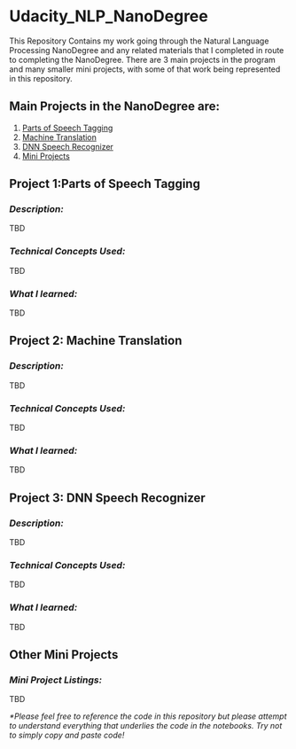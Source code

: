 # Udacity_NLP_NanoDegree
This Repository Contains my work going through the Natural Language Processing NanoDegree and any related materials that I completed in route to completing the NanoDegree.  There are 3 main projects in the program and many smaller mini projects, with some of that work being represented in this repository.  

## **Main Projects in the NanoDegree are:** 
  1. [Parts of Speech Tagging](#project-1-parts-of-speech-tagging)
  2. [Machine Translation](#project-2-machine-translation)
  3. [DNN Speech Recognizer](#project-3-dnn-speech-recognizer)
  4. [Mini Projects](#other-mini-projects)
  

## **Project 1:Parts of Speech Tagging**  
### **_Description:_** 
TBD

### **_Technical Concepts Used:_**
TBD
  
### **_What I learned:_**
TBD


## **Project 2: Machine Translation** 

### **_Description:_**
TBD


### **_Technical Concepts Used:_**
TBD
  
### **_What I learned:_**
TBD

## **Project 3: DNN Speech Recognizer**
### **_Description:_**
TBD

### **_Technical Concepts Used:_**
TBD
  
### **_What I learned:_**
TBD
  
  
  ## **Other Mini Projects**
  ### **_Mini Project Listings:_**
  TBD
  
  
  
  _*Please feel free to reference the code in this repository but please attempt 
  to understand everything that underlies the code in the notebooks. 
  Try not to simply copy and paste code!_
